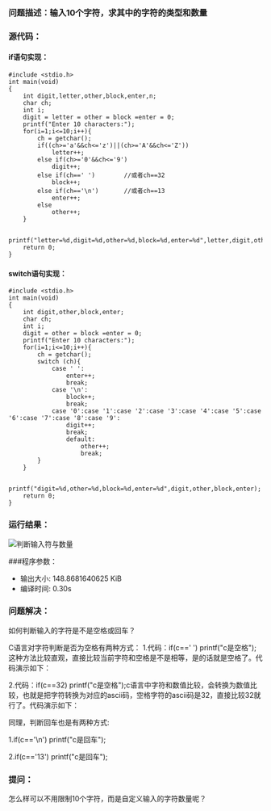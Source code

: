 ### 问题描述：输入10个字符，求其中的字符的类型和数量

### 源代码： 
#### if语句实现：
     
	#include <stdio.h>
	int main(void)
	{
		int digit,letter,other,block,enter,n;
		char ch;
		int i;
		digit = letter = other = block =enter = 0;
		printf("Enter 10 characters:");
		for(i=1;i<=10;i++){
			ch = getchar();
			if((ch>='a'&&ch<='z')||(ch>='A'&&ch<='Z'))
				letter++;
			else if(ch>='0'&&ch<='9')
				digit++;
			else if(ch==' ')        //或者ch==32 
				block++;
			else if(ch=='\n')		//或者ch==13
				enter++;
			else 
				other++;
		}
		
		printf("letter=%d,digit=%d,other=%d,block=%d,enter=%d",letter,digit,other,block,enter);
		return 0;
	}

#### switch语句实现：
	#include <stdio.h>
	int main(void)
	{
		int digit,other,block,enter;
		char ch;
		int i;
		digit = other = block =enter = 0;
		printf("Enter 10 characters:");
		for(i=1;i<=10;i++){
			ch = getchar();
			switch (ch){
				case ' ':
					enter++;
					break;
				case '\n':
					block++;
					break;
				case '0':case '1':case '2':case '3':case '4':case '5':case '6':case '7':case '8':case '9':
					digit++;
					break;
					default:
						other++;
						break;
			}
		}
		
		printf("digit=%d,other=%d,block=%d,enter=%d",digit,other,block,enter);
		return 0;
	}


### 运行结果：
![判断输入符与数量](https://upload-images.jianshu.io/upload_images/6770220-bce3517df1b757b4.png?imageMogr2/auto-orient/strip%7CimageView2/2/w/1240)


###程序参数：

- 输出大小: 148.8681640625 KiB
- 编译时间: 0.30s


### 问题解决：
如何判断输入的字符是不是空格或回车？

C语言对字符判断是否为空格有两种方式：
1.代码：if(c==' ')  printf("c是空格");这种方法比较直观，直接比较当前字符和空格是不是相等，是的话就是空格了。代码演示如下：

2.代码：if(c==32)   printf("c是空格");c语言中字符和数值比较，会转换为数值比较，也就是把字符转换为对应的ascii码，空格字符的ascii码是32，直接比较32就行了。代码演示如下：

同理，判断回车也是有两种方式:

1.if(c=='\n')  printf("c是回车");

2.if(c=='13')  printf("c是回车");

### 提问：

怎么样可以不用限制10个字符，而是自定义输入的字符数量呢？